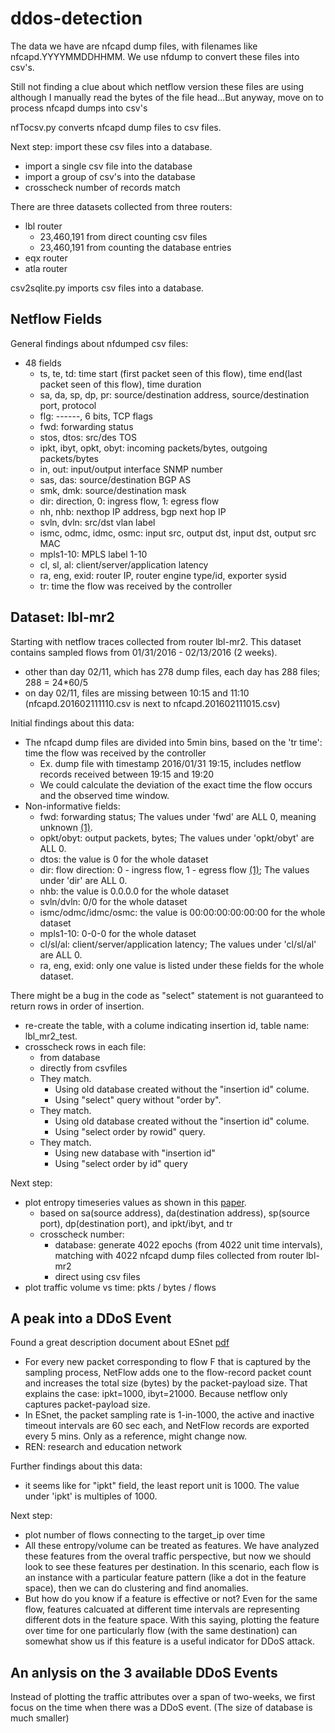 # ddos-detection

The data we have are nfcapd dump files, with filenames like nfcapd.YYYYMMDDHHMM. We use nfdump to convert these files into csv's.

Still not finding a clue about which netflow version these files are using although I manually read the bytes of the file head...But anyway, move on to process nfcapd dumps into csv's

nfTocsv.py converts nfcapd dump files to csv files.

Next step: import these csv files into a database. 
- import a single csv file into the database
- import a group of csv's into the database
- crosscheck number of records match 

There are three datasets collected from three routers:
- lbl router
  - 23,460,191 from direct counting csv files
  - 23,460,191 from counting the database entries
- eqx router 
- atla router

csv2sqlite.py imports csv files into a database.

## Netflow Fields
General findings about nfdumped csv files:
- 48 fields
  - ts, te, td: time start (first packet seen of this flow), time end(last packet seen of this flow), time duration
  - sa, da, sp, dp, pr: source/destination address, source/destination port, protocol
  - flg: ------, 6 bits, TCP flags
  - fwd: forwarding status
  - stos, dtos: src/des TOS
  - ipkt, ibyt, opkt, obyt: incoming packets/bytes, outgoing packets/bytes
  - in, out: input/output interface SNMP number
  - sas, das: source/destination BGP AS
  - smk, dmk: source/destination mask
  - dir: direction, 0: ingress flow, 1: egress flow
  - nh, nhb: nexthop IP address, bgp next hop IP
  - svln, dvln: src/dst vlan label
  - ismc, odmc, idmc, osmc: input src, output dst, input dst, output src MAC
  - mpls1-10: MPLS label 1-10
  - cl, sl, al: client/server/application latency
  - ra, eng, exid: router IP, router engine type/id, exporter sysid
  - tr: time the flow was received by the controller

## Dataset: lbl-mr2
Starting with netflow traces collected from router lbl-mr2. This dataset contains sampled flows from 01/31/2016 - 02/13/2016 (2 weeks).
- other than day 02/11, which has 278 dump files, each day has 288 files; 288 = 24*60/5
- on day 02/11, files are missing between 10:15 and 11:10 (nfcapd.201602111110.csv is next to nfcapd.201602111015.csv)

Initial findings about this data:
- The nfcapd dump files are divided into 5min bins, based on the 'tr time': time the flow was received by the controller
   - Ex. dump file with timestamp 2016/01/31 19:15, includes netflow records received between 19:15 and 19:20
   - We could calculate the deviation of the exact time the flow occurs and the observed time window.
- Non-informative fields:
  - fwd: forwarding status; The values under 'fwd' are ALL 0, meaning unknown [(1)].
  - opkt/obyt: output packets, bytes; The values under 'opkt/obyt' are ALL 0.
  - dtos: the value is 0 for the whole dataset
  - dir: flow direction: 0 - ingress flow, 1 - egress flow [(1)]; The values under 'dir' are ALL 0. 
  - nhb: the value is 0.0.0.0 for the whole dataset
  - svln/dvln: 0/0 for the whole dataset
  - ismc/odmc/idmc/osmc: the value is 00:00:00:00:00:00 for the whole dataset
  - mpls1-10: 0-0-0 for the whole dataset
  - cl/sl/al: client/server/application latency; The values under 'cl/sl/al' are ALL 0.
  - ra, eng, exid: only one value is listed under these fields for the whole dataset.

[(1)]:http://www.cisco.com/en/US/technologies/tk648/tk362/technologies_white_paper09186a00800a3db9.html

There might be a bug in the code as "select" statement is not guaranteed to return rows in order of insertion.
- re-create the table, with a colume indicating insertion id, table name: lbl_mr2_test.
- crosscheck rows in each file:
  - from database
  - directly from csvfiles
  - They match.
    - Using old database created without the "insertion id" colume. 
    - Using "select" query without "order by".  
  - They match.
    - Using old database created without the "insertion id" colume.
    - Using "select order by rowid" query.
  - They match.
    - Using new database with "insertion id"
    - Using "select order by id" query

Next step: 
- plot entropy timeseries values as shown in this [paper](https://users.ece.cmu.edu/~vsekar/papers/imcfp04-nychis.pdf).
  - based on sa(source address), da(destination address), sp(source port), dp(destination port), and ipkt/ibyt, and tr
  - crosscheck number:
    - database: generate 4022 epochs (from 4022 unit time intervals), matching with 4022 nfcapd dump files collected from router lbl-mr2 
    - direct using csv files
- plot traffic volume vs time: pkts / bytes / flows


## A peak into a DDoS Event
Found a great description document about ESnet [pdf](http://www.ece.virginia.edu/mv/MSthesis/tian-jin-thesis2013.pdf)
- For every new packet corresponding to flow F that is captured by the sampling process, NetFlow adds one to the flow-record packet count and increases the total size (bytes) by the packet-payload size. That explains the case: ipkt=1000, ibyt=21000. Because netflow only captures packet-payload size.
- In ESnet, the packet sampling rate is 1-in-1000, the active and inactive timeout intervals are 60 sec each, and NetFlow records are exported every 5 mins. Only as a reference, might change now.
- REN: research and education network

Further findings about this data:
- it seems like for "ipkt" field, the least report unit is 1000. The value under 'ipkt' is multiples of 1000.

Next step: 
- plot number of flows connecting to the target_ip over time
- All these entropy/volume can be treated as features. We have analyzed these features from the overal traffic perspective, but now we should look to see these features per destination. In this scenario, each flow is an instance with a particular feature pattern (like a dot in the feature space), then we can do clustering and find anomalies. 
- But how do you know if a feature is effective or not? Even for the same flow, features calcuated at different time intervals are representing different dots in the feature space. With this saying, plotting the feature over time for one particularly flow (with the same destination) can somewhat show us if this feature is a useful indicator for DDoS attack. 


## An anlysis on the 3 available DDoS Events

Instead of plotting the traffic attributes over a span of two-weeks, we first focus on the time when there was a DDoS event. (The size of database is much smaller)






